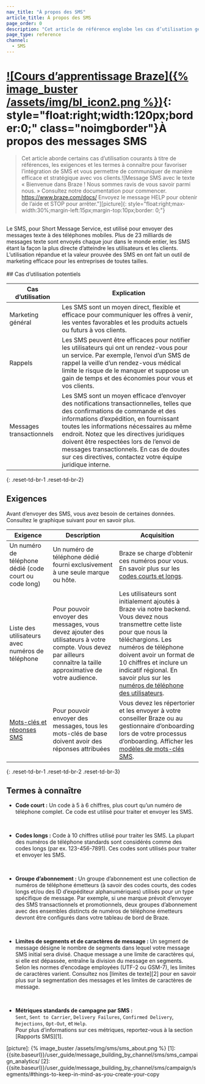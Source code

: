 ```yaml
---
nav_title: "À propos des SMS"
article_title: À propos des SMS
page_order: 0
description: "Cet article de référence englobe les cas d’utilisation générale du canal SMS et les exigences nécessaires à son bon fonctionnement."
page_type: reference
channel:
  - SMS
---
```


# [![Cours d’apprentissage Braze]({% image_buster /assets/img/bl_icon2.png %})](https://learning.braze.com/messaging-channels-sms){: style="float:right;width:120px;border:0;" class="noimgborder"}À propos des messages SMS

> Cet article aborde certains cas d’utilisation courants à titre de références, les exigences et les termes à connaître pour favoriser l’intégration de SMS et vous permettre de communiquer de manière efficace et stratégique avec vos clients.![Message SMS avec le texte « Bienvenue dans Braze ! Nous sommes ravis de vous savoir parmi nous. » Consultez notre documentation pour commencer. https://www.braze.com/docs/ Envoyez le message HELP pour obtenir de l’aide et STOP pour arrêter."][picture]{: style="float:right;max-width:30%;margin-left:15px;margin-top:10px;border: 0;"}

<br>
Le SMS, pour Short Message Service, est utilisé pour envoyer des messages texte à des téléphones mobiles. Plus de 23 milliards de messages texte sont envoyés chaque jour dans le monde entier, les SMS étant la façon la plus directe d’atteindre les utilisateurs et les clients. L’utilisation répandue et la valeur prouvée des SMS en ont fait un outil de marketing efficace pour les entreprises de toutes tailles. 
<br><br>
## Cas d’utilisation potentiels

| Cas d’utilisation | Explication |
|---|---|
| Marketing général | Les SMS sont un moyen direct, flexible et efficace pour communiquer les offres à venir, les ventes favorables et les produits actuels ou futurs à vos clients. |
| Rappels | Les SMS peuvent être efficaces pour notifier les utilisateurs qui ont un rendez-vous pour un service. Par exemple, l’envoi d’un SMS de rappel la veille d’un rendez-vous médical limite le risque de le manquer et suppose un gain de temps et des économies pour vous et vos clients. |
| Messages transactionnels | Les SMS sont un moyen efficace d’envoyer des notifications transactionnelles, telles que des confirmations de commande et des informations d’expédition, en fournissant toutes les informations nécessaires au même endroit. Notez que les directives juridiques doivent être respectées lors de l’envoi de messages transactionnels. En cas de doutes sur ces directives, contactez votre équipe juridique interne.|
{: .reset-td-br-1 .reset-td-br-2}

## Exigences

Avant d’envoyer des SMS, vous avez besoin de certaines données. Consultez le graphique suivant pour en savoir plus.

|Exigence | Description | Acquisition |
|---|---|---|
| Un numéro de téléphone dédié (code court ou code long) | Un numéro de téléphone dédié fourni exclusivement à une seule marque ou hôte. | Braze se charge d’obtenir ces numéros pour vous. En savoir plus sur les [codes courts et longs]({{site.baseurl}}/user_guide/message_building_by_channel/sms/phone_numbers/sending_phone_numbers/).|
| Liste des utilisateurs avec numéros de téléphone | Pour pouvoir envoyer des messages, vous devez ajouter des utilisateurs à votre compte. Vous devez par ailleurs connaître la taille approximative de votre audience.  | Les utilisateurs sont initialement ajoutés à Braze via notre backend. Vous devez nous transmettre cette liste pour que nous la téléchargions. Les numéros de téléphone doivent avoir un format de 10 chiffres et inclure un indicatif régional. En savoir plus sur les [numéros de téléphone des utilisateurs]({{site.baseurl}}/user_guide/message_building_by_channel/sms/phone_numbers/user_phone_numbers/). |
| [Mots-clés et réponses SMS]({{site.baseurl}}/user_guide/message_building_by_channel/sms/keywords/) | Pour pouvoir envoyer des messages, tous les mots-clés de base doivent avoir des réponses attribuées | Vous devez les répertorier et les envoyer à votre conseiller Braze ou au gestionnaire d’onboarding lors de votre processus d’onboarding. Afficher les [modèles de mots-clés SMS]({{site.baseurl}}/user_guide/message_building_by_channel/sms/phone_numbers/sending_phone_numbers/#short-code-application). |
{: .reset-td-br-1 .reset-td-br-2 .reset-td-br-3}

## Termes à connaître

- **Code court :** Un code à 5 à 6 chiffres, plus court qu’un numéro de téléphone complet. Ce code est utilisé pour traiter et envoyer les SMS.<br>
<br>

- **Codes longs :** Code à 10 chiffres utilisé pour traiter les SMS. La plupart des numéros de téléphone standards sont considérés comme des codes longs (par ex. 123-456-7891). Ces codes sont utilisés pour traiter et envoyer les SMS.<br>
<br>

- **Groupe d’abonnement :** Un groupe d’abonnement est une collection de numéros de téléphone émetteurs (à savoir des codes courts, des codes longs et/ou des ID d’expéditeur alphanumériques) utilisés pour un type spécifique de message. Par exemple, si une marque prévoit d’envoyer des SMS transactionnels et promotionnels, deux groupes d’abonnement avec des ensembles distincts de numéros de téléphone émetteurs devront être configurés dans votre tableau de bord de Braze.<br>
<br>

- **Limites de segments et de caractères de message :** Un segment de message désigne le nombre de segments dans lequel votre message SMS initial sera divisé. Chaque message a une limite de caractères qui, si elle est dépassée, entraîne la division du message en segments. Selon les normes d’encodage employées (UTF-2 ou GSM-7), les limites de caractères varient. Consultez nos [limites de texte][2] pour en savoir plus sur la segmentation des messages et les limites de caractères de message.<br>
<br>

- **Métriques standards de campagne par SMS :** <br>
`Sent`, `Sent to Carrier`, `Delivery Failures`, `Confirmed Delivery`, `Rejections`, `Opt-Out`, et `Help`. <br>
Pour plus d’informations sur ces métriques, reportez-vous à la section [Rapports SMS][1].


[picture]: {% image_buster /assets/img/sms/sms_about.png %}
[1]: {{site.baseurl}}/user_guide/message_building_by_channel/sms/sms_campaign_analytics/
[2]: {{site.baseurl}}/user_guide/message_building_by_channel/sms/campaign/segments/#things-to-keep-in-mind-as-you-create-your-copy
